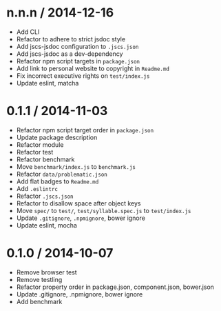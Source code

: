 
n.n.n / 2014-12-16
==================

 * Add CLI
 * Refactor to adhere to strict jsdoc style
 * Add jscs-jsdoc configuration to `.jscs.json`
 * Add jscs-jsdoc as a dev-dependency
 * Refactor npm script targets in `package.json`
 * Add link to personal website to copyright in `Readme.md`
 * Fix incorrect executive rights on `test/index.js`
 * Update eslint, matcha

0.1.1 / 2014-11-03
==================

 * Refactor npm script target order in `package.json`
 * Update package description
 * Refactor module
 * Refactor test
 * Refactor benchmark
 * Move `benchmark/index.js` to `benchmark.js`
 * Refactor `data/problematic.json`
 * Add flat badges to `Readme.md`
 * Add `.eslintrc`
 * Refactor `.jscs.json`
 * Refactor to disallow space after object keys
 * Move `spec/` to `test/`, `test/syllable.spec.js` to `test/index.js`
 * Update `.gitignore`, `.npmignore`, bower ignore
 * Update eslint, mocha

0.1.0 / 2014-10-07
==================

 * Remove browser test
 * Remove testling
 * Refactor property order in package.json, component.json, bower.json
 * Update .gitignore, .npmignore, bower ignore
 * Add benchmark
